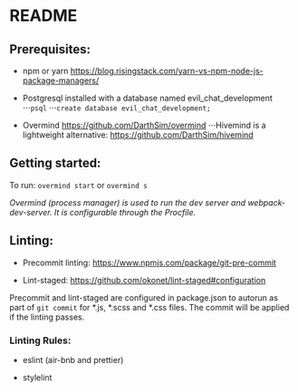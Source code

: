 # README

## Prerequisites:

* npm or yarn
https://blog.risingstack.com/yarn-vs-npm-node-js-package-managers/
* Postgresql installed with a database named evil_chat_development
⋅⋅⋅`psql`
⋅⋅⋅`create database evil_chat_development;`

* Overmind
https://github.com/DarthSim/overmind
⋅⋅⋅Hivemind is a lightweight alternative: https://github.com/DarthSim/hivemind


## Getting started:

To run: `overmind start` or `overmind s`

*Overmind (process manager) is used to run the dev server and webpack-dev-server. It is configurable through the Procfile.*

## Linting:

* Precommit linting:
https://www.npmjs.com/package/git-pre-commit

* Lint-staged:
https://github.com/okonet/lint-staged#configuration

Precommit and lint-staged are configured in package.json to autorun as part of `git commit` for \*.js, \*.scss and \*.css files. The commit will be applied if the linting passes.

### Linting Rules:
* eslint
(air-bnb and prettier)

* stylelint
